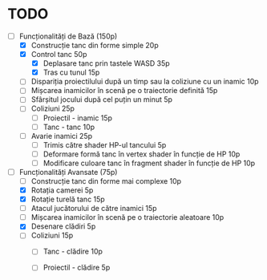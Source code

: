 # TODO
- [ ] Funcționalități de Bază (150p)
    - [x] Construcție tanc din forme simple 20p
    - [x] Control tanc 50p
        - [x] Deplasare tanc prin tastele WASD 35p
        - [x] Tras cu tunul 15p
    - [ ] Dispariția proiectilului după un timp sau la coliziune cu un inamic 10p
    - [ ] Mișcarea inamicilor în scenă pe o traiectorie definită 15p
    - [ ] Sfârșitul jocului după cel puțin un minut 5p
    - [ ] Coliziuni 25p
        - [ ] Proiectil - inamic 15p
        - [ ] Tanc - tanc 10p
    - [ ] Avarie inamici 25p
        - [ ] Trimis către shader HP-ul tancului 5p
        - [ ] Deformare formă tanc în vertex shader în funcție de HP 10p
        - [ ] Modificare culoare tanc în fragment shader în funcție de HP 10p

- [ ] Funcționalități Avansate (75p)
    - [ ] Construcție tanc din forme mai complexe 10p
    - [x] Rotația camerei 5p
    - [x] Rotație turelă tanc 15p
    - [ ] Atacul jucătorului de către inamici 15p
    - [ ] Mișcarea inamicilor în scenă pe o traiectorie aleatoare 10p
    - [x] Desenare clădiri 5p
    - [ ] Coliziuni 15p
        - [ ] Tanc - clădire 10p
        - [ ] Proiectil - clădire 5p

